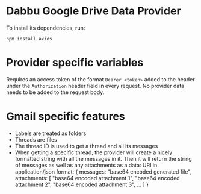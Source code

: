 # Dabbu Google Drive Data Provider

To install its dependencies, run: 

`npm install axios`

# Provider specific variables

Requires an access token of the format `Bearer <token>` added to the header under the `Authorization` header field in every request. No provider data needs to be added to the request body.

# Gmail specific features

- Labels are treated as folders
- Threads are files
- The thread ID is used to get a thread and all its messages
- When getting a specific thread, the provider will create a nicely formatted string with all the messages in it. Then it will return the string of messages as well as any attachments as a data: URI in application/json format:
{
  messages: "base64 encoded generated file",
  attachments: [
    "base64 encoded attachment 1",
    "base64 encoded attachment 2",
    "base64 encoded attachment 3",
    ...
  ]
}
